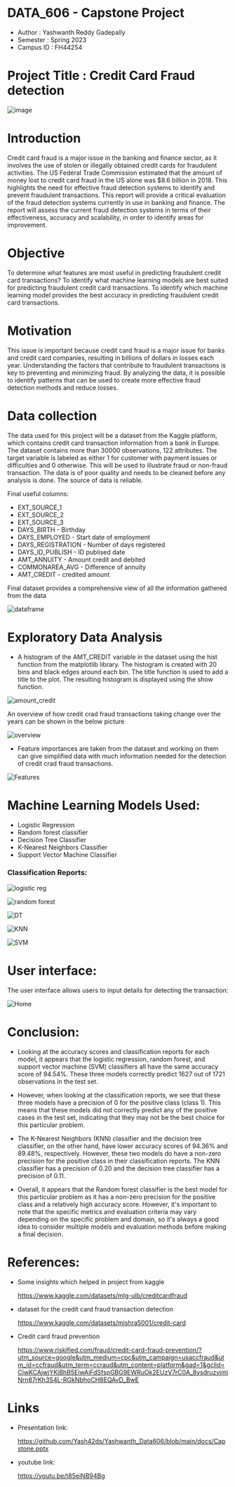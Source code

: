 # DATA_606 - Capstone Project
- Author : Yashwanth Reddy Gadepally
- Semester : Spring 2023
- Campus ID : FH44254

# Project Title : Credit Card Fraud detection

![image](https://github.com/Yash42ds/Yashwanth_Data606/assets/124218850/a78e13ef-4ebe-467b-801d-50b0252e912d)


# Introduction
Credit card fraud is a major issue in the banking and finance sector, as it involves the use of stolen or illegally obtained credit cards for fraudulent activities. The US Federal Trade Commission estimated that the amount of money lost to credit card fraud in the US alone was $8.6 billion in 2018. This highlights the need for effective fraud detection systems to identify and prevent fraudulent transactions. This report will provide a critical evaluation of the fraud detection systems currently in use in banking and finance. The report will assess the current fraud detection systems in terms of their effectiveness, accuracy and scalability, in order to identify areas for improvement.

# Objective
To determine what features are most useful in predicting fraudulent credit card transactions? To identify what machine learning models are best suited for predicting fraudulent credit card transactions. To identify which machine learning model provides the best accuracy in predicting fraudulent credit card transactions.

# Motivation
This issue is important because credit card fraud is a major issue for banks and credit card companies, resulting in billions of dollars in losses each year. Understanding the factors that contribute to fraudulent transactions is key to preventing and minimizing fraud. By analyzing the data, it is possible to identify patterns that can be used to create more effective fraud detection methods and reduce losses.

# Data collection
The data used for this project will be a dataset from the Kaggle platform, which contains credit card transaction information from a bank in Europe. The dataset contains more than 30000 observations, 122 attributes. The target variable is labeled as either 1 for customer with payment issues or difficulties and 0 otherwise. This will be used to illustrate fraud or non-fraud transaction. The data is of poor quality and needs to be cleaned before any analysis is done. The source of data is reliable.

Final useful columns:
- EXT_SOURCE_1
- EXT_SOURCE_2
- EXT_SOURCE_3
- DAYS_BIRTH - Birthday
- DAYS_EMPLOYED - Start date of employment
- DAYS_REGISTRATION - Number of days registered
- DAYS_ID_PUBLISH - ID publised date
- AMT_ANNUITY - Amount credit and debited
- COMMONAREA_AVG - Difference of annuity
- AMT_CREDIT - credited amount

Final dataset provides a comprehensive view of  all the information gathered from the data

![dataframe](https://github.com/Yash42ds/Yashwanth_Data606/assets/124218850/6b95ea39-21f7-49db-b5c8-02db22799c54)
 
# Exploratory Data Analysis

- A histogram of the AMT_CREDIT variable in the dataset using the hist function from the matplotlib library. The histogram is created with 20 bins and black edges around each bin. The title function is used to add a title to the plot. The resulting histogram is displayed using the show function.

![amount_credit](https://github.com/Yash42ds/Yashwanth_Data606/assets/124218850/561404da-fd69-4dcd-8eef-0bdca55ca2eb)

An overview of how credit crad fraud transactions taking change over the years can be shown in the below picture

![overview](https://github.com/Yash42ds/Yashwanth_Data606/assets/124218850/ae297a01-066c-40f5-8088-6a39b7ecd558)

- Feature importances are taken from the dataset and working on them can give simplified data with much information needed for the detection of credit crad fraud transactions.

![Features](https://github.com/Yash42ds/Yashwanth_Data606/assets/124218850/139b3ddb-665f-4e92-9074-fbbe0768ba61)

# Machine Learning Models Used:
- Logistic Regression
- Random forest classifier
- Decision Tree Classifier
- K-Nearest Neighbors Classifier
- Support Vector Machine Classifier

### Classification Reports:
![logistic reg](https://github.com/Yash42ds/Yashwanth_Data606/assets/124218850/5ee5d7c9-619c-488c-8747-9621be938182)

![random forest](https://github.com/Yash42ds/Yashwanth_Data606/assets/124218850/dd9b2942-e428-44e9-ae25-b8111b19308b)

![DT](https://github.com/Yash42ds/Yashwanth_Data606/assets/124218850/7db4a019-b8b9-4eb0-a1f1-284515b86a06)

![KNN](https://github.com/Yash42ds/Yashwanth_Data606/assets/124218850/a9273bf7-a3d2-42d1-ad67-ee1c0e8dad8c)

![SVM](https://github.com/Yash42ds/Yashwanth_Data606/assets/124218850/89aa762d-e6b2-44d9-b3ce-cc7096dc6faa)

# User interface:

The user interface allows users to input  details for detecting the transaction:

![Home](https://github.com/Yash42ds/Yashwanth_Data606/assets/124218850/18c80bc8-c61c-40a1-a741-2dc12eb93ea2)

# Conclusion:
- Looking at the accuracy scores and classification reports for each model, it appears that the logistic regression, random forest, and support vector machine (SVM)  classifiers all have the same accuracy score of 94.54%. These three models correctly predict 1627 out of 1721 observations in the test set.

- However, when looking at the classification reports, we see that these three models have a precision of 0 for the positive class (class 1). This means that these models did not correctly predict any of the positive cases in the test set, indicating that they may not be the best choice for this particular problem.

- The K-Nearest Neighbors (KNN) classifier and the decision tree classifier, on the other hand, have lower accuracy scores of 94.36% and 89.48%, respectively. However, these two models do have a non-zero precision for the positive class in their classification reports. The KNN classifier has a precision of 0.20 and the decision tree classifier has a precision of 0.11.

- Overall, it appears that the Random forest classifier is the best model for this particular problem as it has a non-zero precision for the positive class and a relatively high accuracy score. However, it's important to note that the specific metrics and evaluation criteria may vary depending on the specific problem and domain, so it's always a good idea to consider multiple models and evaluation methods before making a final decision.

# References:
- Some insights which helped in project from kaggle

  https://www.kaggle.com/datasets/mlg-ulb/creditcardfraud

- dataset for the credit card fraud transaction detection

  https://www.kaggle.com/datasets/mishra5001/credit-card

- Credit card fraud prevention

  https://www.riskified.com/fraud/credit-card-fraud-prevention/?utm_source=google&utm_medium=cpc&utm_campaign=usaccfraud&utm_id=ccfraud&utm_term=ccraud&utm_content=platform&gad=1&gclid=CjwKCAjwjYKjBhB5EiwAiFdSfspGBG9EWRuOk2EUzV7rC0A_8ysdruzyjmjNrn87rKh3S4L-RGkNbhoCH8EQAvD_BwE

# Links
- Presentation link:

  https://github.com/Yash42ds/Yashwanth_Data606/blob/main/docs/Capstone.pptx

- youtube link:

  https://youtu.be/t85eiNB94Bg
